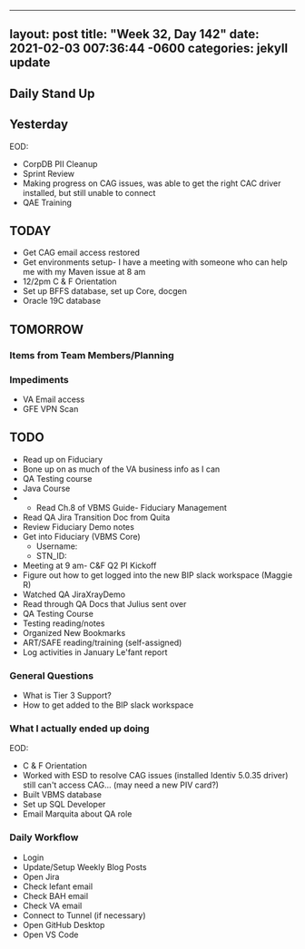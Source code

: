 
---
layout: post
title:  "Week 32, Day 142"
date:   2021-02-03 007:36:44 -0600
categories: jekyll update
---

## Daily Stand Up
## Yesterday
EOD:
* CorpDB PII Cleanup
* Sprint Review
* Making progress on CAG issues, was able to get the right CAC driver installed, but still unable to connect
* QAE Training

## TODAY
* Get CAG email access restored
* Get environments setup- I have a meeting with someone who can help me with my Maven issue at 8 am
* 12/2pm C & F Orientation
* Set up BFFS database, set up Core, docgen
* Oracle 19C database

## TOMORROW

### Items from Team Members/Planning

### Impediments
* VA Email access
* GFE VPN Scan

## TODO
* Read up on Fiduciary
* Bone up on as much of the VA business info as I can
* QA Testing course
* Java Course
* * Read Ch.8 of VBMS Guide- Fiduciary Management
* Read QA Jira Transition Doc from Quita
* Review Fiduciary Demo notes
* Get into Fiduciary (VBMS Core)
  * Username: 
  * STN_ID:
* Meeting at 9 am- C&F Q2 PI Kickoff
* Figure out how to get logged into the new BIP slack workspace (Maggie R)
* Watched QA JiraXrayDemo 
* Read through QA Docs that Julius sent over
* QA Testing Course
* Testing reading/notes
* Organized New Bookmarks
* ART/SAFE reading/training (self-assigned)
* Log activities in January Le'fant report

### General Questions  
  * What is Tier 3 Support?
  * How to get added to the BIP slack workspace

### What I actually ended up doing
EOD: 
* C & F Orientation
* Worked with ESD to resolve CAG issues (installed Identiv 5.0.35 driver) still can't access CAG... (may need a new PIV card?)
* Built VBMS database
* Set up SQL Developer
* Email Marquita about QA role

### Daily Workflow
* Login
* Update/Setup Weekly Blog Posts
* Open Jira
* Check lefant email
* Check BAH email
* Check VA email
* Connect to Tunnel (if necessary)
* Open GitHub Desktop
* Open VS Code